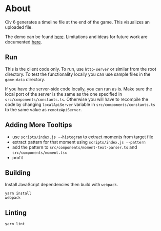 # About

Civ 6 generates a timeline file at the end of the game. This visualizes an uploaded file.

The demo can be found [here](https://boompig.github.io/civ6-timeline). Limitations and ideas for future work are documented [here](https://boompig.github.io/civ6-timeline/about.html).

## Run

This is the client code only. To run, use `http-server` or similar from the root directory.
To test the functionality locally you can use sample files in the `game-data` directory.

If you have the server-side code locally, you can run as is. Make sure the local port of the server is the same as the one specified in `src/components/constants.ts`. Otherwise you will have to recompile the code by changing `localApiServer` variable in `src/components/constants.ts` to the same value as `remoteApiServer`.

## Adding More Tooltips

- use `scripts/index.js --histogram` to extract moments from target file
- extract pattern for that moment using `scripts/index.js --pattern`
- add the pattern to `src/components/moment-text-parser.ts` and `src/components/moment.tsx`
- profit

## Building

Install JavaScript dependencies then build with `webpack`.

```
yarn install
webpack
```

## Linting

`yarn lint`
